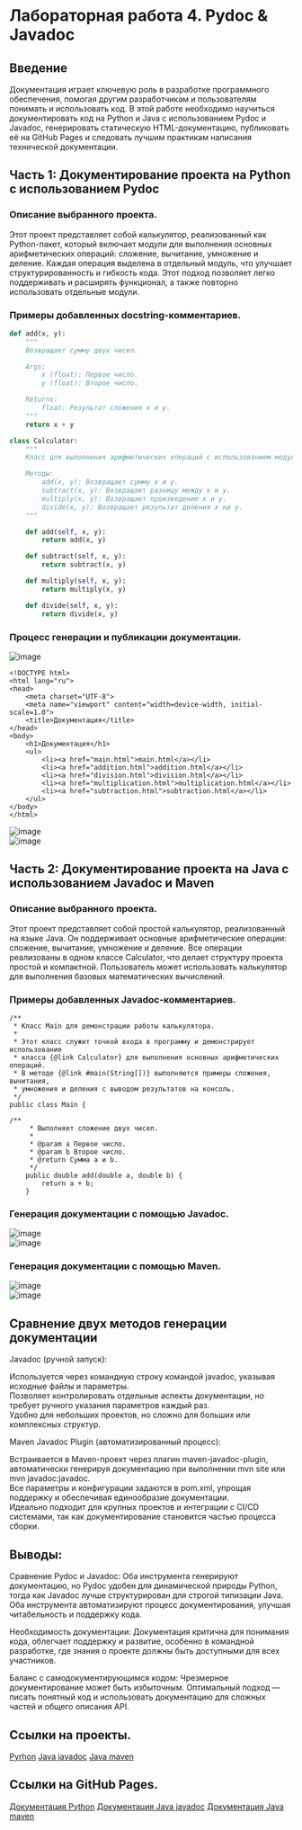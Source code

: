 # Лабораторная работа 4. Pydoc & Javadoc

## Введение
Документация играет ключевую роль в разработке программного обеспечения, помогая другим разработчикам и пользователям понимать и использовать код. В этой работе необходимо научиться документировать код на Python и Java с использованием Pydoc и Javadoc, генерировать статическую HTML-документацию, публиковать её на GitHub Pages и следовать лучшим практикам написания технической документации.

## Часть 1: Документирование проекта на Python с использованием Pydoc

### Описание выбранного проекта.
Этот проект представляет собой калькулятор, реализованный как Python-пакет, который включает модули для выполнения основных арифметических операций: сложение, вычитание, умножение и деление. Каждая операция выделена в отдельный модуль, что улучшает структурированность и гибкость кода. Этот подход позволяет легко поддерживать и расширять функционал, а также повторно использовать отдельные модули.

### Примеры добавленных docstring-комментариев.

```python
def add(x, y):
    """
    Возвращает сумму двух чисел.

    Args:
        x (float): Первое число.
        y (float): Второе число.

    Returns:
        float: Результат сложения x и y.
    """
    return x + y
```
```python
class Calculator:
    """
    Класс для выполнения арифметических операций с использованием модулей пакета.

    Методы:
        add(x, y): Возвращает сумму x и y.
        subtract(x, y): Возвращает разницу между x и y.
        multiply(x, y): Возвращает произведение x и y.
        divide(x, y): Возвращает результат деления x на y.
    """

    def add(self, x, y):
        return add(x, y)

    def subtract(self, x, y):
        return subtract(x, y)

    def multiply(self, x, y):
        return multiply(x, y)

    def divide(self, x, y):
        return divide(x, y)
```

### Процесс генерации и публикации документации.
![image](https://github.com/user-attachments/assets/f39e7f83-7f88-455b-8bbf-6f929d0074f8)  



```
<!DOCTYPE html>
<html lang="ru">
<head>
    <meta charset="UTF-8">
    <meta name="viewport" content="width=device-width, initial-scale=1.0">
    <title>Документация</title>
</head>
<body>
    <h1>Документация</h1>
    <ul>
        <li><a href="main.html">main.html</a></li>
        <li><a href="addition.html">addition.html</a></li>
        <li><a href="division.html">division.html</a></li>
        <li><a href="multiplication.html">multiplication.html</a></li>
        <li><a href="subtraction.html">subtraction.html</a></li>
    </ul>
</body>
</html>

```

![image](https://github.com/user-attachments/assets/6441c6cc-5673-44bb-bdf3-2d431ac43573)  
![image](https://github.com/user-attachments/assets/2221da9f-b917-432d-a6fd-9c7d3182432f)  




## Часть 2: Документирование проекта на Java с использованием Javadoc и Maven

### Описание выбранного проекта.
Этот проект представляет собой простой калькулятор, реализованный на языке Java. Он поддерживает основные арифметические операции: сложение, вычитание, умножение и деление. Все операции реализованы в одном классе Calculator, что делает структуру проекта простой и компактной. Пользователь может использовать калькулятор для выполнения базовых математических вычислений.

### Примеры добавленных Javadoc-комментариев.

```
/**
 * Класс Main для демонстрации работы калькулятора.
 * 
 * Этот класс служит точкой входа в программу и демонстрирует использование
 * класса {@link Calculator} для выполнения основных арифметических операций.
 * В методе {@link #main(String[])} выполняются примеры сложения, вычитания, 
 * умножения и деления с выводом результатов на консоль.
 */
public class Main {
```
```
/**
     * Выполняет сложение двух чисел.
     *
     * @param a Первое число.
     * @param b Второе число.
     * @return Сумма a и b.
     */
    public double add(double a, double b) {
        return a + b;
    }
```

### Генерация документации с помощью Javadoc.

![image](https://github.com/user-attachments/assets/867042bf-f000-4866-b34f-02e26cb0bb56)  
![image](https://github.com/user-attachments/assets/7423284a-353b-44ee-8736-bc8223a57b91)  



### Генерация документации с помощью Maven.  

![image](https://github.com/user-attachments/assets/67f035ed-28dd-4837-a97a-85df035e7344)  
![image](https://github.com/user-attachments/assets/56bc0963-7e73-4545-ba18-cf9b76858bb1)  
 

## Сравнение двух методов генерации документации

Javadoc (ручной запуск):  

Используется через командную строку командой javadoc, указывая исходные файлы и параметры.  
Позволяет контролировать отдельные аспекты документации, но требует ручного указания параметров каждый раз.  
Удобно для небольших проектов, но сложно для больших или комплексных структур.  

Maven Javadoc Plugin (автоматизированный процесс):  

Встраивается в Maven-проект через плагин maven-javadoc-plugin, автоматически генерируя документацию при выполнении mvn site или mvn javadoc:javadoc.  
Все параметры и конфигурации задаются в pom.xml, упрощая поддержку и обеспечивая единообразие документации.  
Идеально подходит для крупных проектов и интеграции с CI/CD системами, так как документирование становится частью процесса сборки.  

## Выводы:

Сравнение Pydoc и Javadoc: Оба инструмента генерируют документацию, но Pydoc удобен для динамической природы Python, тогда как Javadoc лучше структурирован для строгой типизации Java. Оба инструмента автоматизируют процесс документирования, улучшая читабельность и поддержку кода.  

Необходимость документации: Документация критична для понимания кода, облегчает поддержку и развитие, особенно в командной разработке, где знания о проекте должны быть доступными для всех участников.  

Баланс с самодокументирующимся кодом: Чрезмерное документирование может быть избыточным. Оптимальный подход — писать понятный код и использовать документацию для сложных частей и общего описания API.  



## Ссылки на проекты.

[Pyrhon](https://danyakr.github.io/calcproject/)
[Java javadoc](https://danyakr.github.io/javadocproject/)
[Java maven](https://danyakr.github.io/javamavenproject/)

## Ссылки на GitHub Pages.

[Документация Python](https://github.com/danyakr/calcproject)
[Документация Java javadoc](https://github.com/danyakr/javadocproject)
[Документация Java maven](https://github.com/danyakr/javamavenproject)
